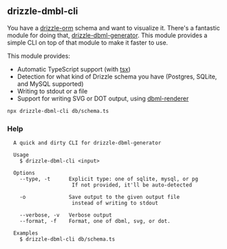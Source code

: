 ## drizzle-dmbl-cli

You have a [drizzle-orm](https://github.com/drizzle-team/drizzle-orm) schema and want to
visualize it. There's a fantastic module for doing that,
[drizzle-dbml-generator](https://github.com/L-Mario564/drizzle-dbml-generator). This module
provides a simple CLI on top of that module to make it faster to use.

This module provides:

- Automatic TypeScript support (with [tsx](https://npmjs.com/tsx))
- Detection for what kind of Drizzle schema you have (Postgres, SQLite, and MySQL supported)
- Writing to stdout or a file
- Support for writing SVG or DOT output, using [dbml-renderer](https://github.com/softwaretechnik-berlin/dbml-renderer)

```sh
npx drizzle-dbml-cli db/schema.ts
```

### Help

```
  A quick and dirty CLI for drizzle-dbml-generator

  Usage
    $ drizzle-dbml-cli <input>

  Options
    --type, -t      Explicit type: one of sqlite, mysql, or pg
                     If not provided, it'll be auto-detected

    -o              Save output to the given output file
                     instead of writing to stdout

    --verbose, -v   Verbose output
    --format, -f    Format, one of dbml, svg, or dot.

  Examples
    $ drizzle-dbml-cli db/schema.ts
```
